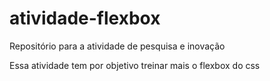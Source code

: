 # atividade-flexbox

Repositório para a atividade de pesquisa e inovação

Essa atividade tem por objetivo treinar mais o flexbox do css
